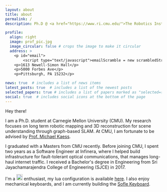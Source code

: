 ```yaml
---
layout: about
title: about
permalink: /
description: Ph.D @ <a href="https://www.ri.cmu.edu/">The Robotics Institute, CMU</a> • Be curious always 🔭

profile:
  align: right
  image: prof_pic.jpg
  image_circular: false # crops the image to make it circular
  address: >
    <p id="email">
        <script type="text/javascript">emailScramble = new scrambledString(document.getElementById('email'),'emailScramble', 'smsuahaekd@rmauc.ha',[4,10,6,15,1,5,3,17,2,18,12,9,14,11,19,13,16,7,8]);</script><br></p>
    <p>1613 Newell-Simon Hall</p>
    <p>5000 Forbes Ave</p>
    <p>Pittsburgh, PA 15232</p>

news: true  # includes a list of news items
latest_posts: true  # includes a list of the newest posts
selected_papers: true # includes a list of papers marked as "selected={true}"
social: true  # includes social icons at the bottom of the page
---
```

Hey there!

I am a Ph.D. student at Carnegie Mellon University (CMU).  My research focuses on long term robotic mapping and 3D reconstruction for scene understanding through graph-based SLAM. At CMU, I am fortunate to be advised by <a href="https://cs.cmu.edu/~kaess">Prof. Michael Kaess</a>.

I graduated with a Masters from CMU recently. Before joining CMU, I spent two years as a Software Engineer at Infinera, where I helped build infrastructure for fault-tolerant optical communications, that manages long-haul internet traffic. I received a Bachelor's degree in Engineering from Sri Jayachamarajendra College of Engineering (SJCE) in 2017.

I'm a <img src="{{ '/assets/img/Icon-Vim.svg' | relative_url }}" width="20"/> enthusiast, my lua configuration is available [here](https://github.com/akashsharma02/neovim-config/). I also enjoy mechanical keyboards, and I am currently building the [Sofle Keyboard](https://josefadamcik.github.io/SofleKeyboard/).
